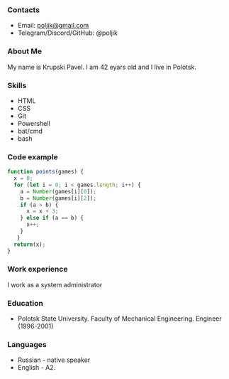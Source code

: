 ### Contacts
* Email: poljik@gmail.com
* Telegram/Discord/GitHub: @poljik
  
### About Me
My name is Krupski Pavel. I am 42 eyars old and I live in Polotsk.

### Skills
* HTML
* CSS
* Git
* Powershell
* bat/cmd
* bash

### Code example
```js
function points(games) {
  x = 0;
  for (let i = 0; i < games.length; i++) {
    a = Number(games[i][0]);
    b = Number(games[i][2]);
    if (a > b) {
      x = x + 3;
    } else if (a == b) {
      x++;
    }
   }
  return(x);
}
```

### Work experience
I work as a system administrator

### Education
* Polotsk State University. Faculty of Mechanical Engineering. Engineer (1996-2001)

### Languages
* Russian - native speaker
* English - A2.